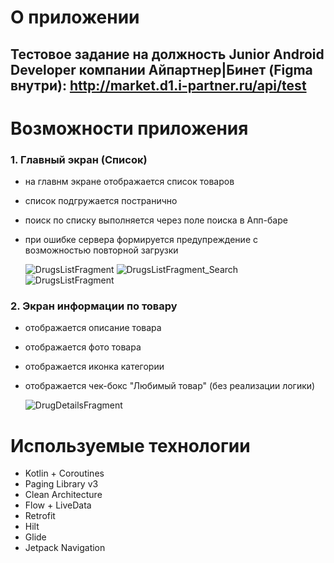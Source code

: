 # О приложении

Тестовое задание на должность Junior Android Developer компании Айпартнер|Бинет (Figma внутри):
http://market.d1.i-partner.ru/api/test
---

# Возможности приложения
### 1. Главный экран (Список) 
- на главнм экране отображается список товаров
- список подгружается постранично
- поиск по списку выполняется через поле поиска в Апп-баре
- при ошибке сервера формируется предупреждение с возможностью повторной загрузки

    ![DrugsListFragment](raw/preview/List.jpg)   ![DrugsListFragment_Search](raw/preview/Search.jpg)   ![DrugsListFragment](raw/preview/List_err.jpg)

### 2. Экран информации по товару
- отображается описание товара
- отображается фото товара
- отображается иконка категории
- отображается чек-бокс "Любимый товар" (без реализации логики)

    ![DrugDetailsFragment](raw/preview/Details.jpg)

# Используемые технологии
- Kotlin + Coroutines
- Paging Library v3
- Clean Architecture
- Flow + LiveData
- Retrofit
- Hilt
- Glide
- Jetpack Navigation







